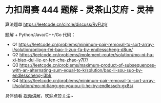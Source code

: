# 力扣周赛 444 题解 - 灵茶山艾府 - 灵神

算法题单 https://leetcode.cn/circle/discuss/RvFUtj/

题解 + Python/Java/C++/Go 代码：
- Q1 https://leetcode.cn/problems/minimum-pair-removal-to-sort-array-i/solution/onlogn-fei-bao-li-zuo-fa-by-endlesscheng-d8ue/
- Q2 https://leetcode.cn/problems/implement-router/solution/mo-ni-ha-xi-biao-dui-lie-er-fen-cha-zhao-y7l7/
- Q3 https://leetcode.cn/problems/maximum-product-of-subsequences-with-an-alternating-sum-equal-to-k/solution/bao-li-sou-suo-by-endlesscheng-j3bl/
- Q4 https://leetcode.cn/problems/minimum-pair-removal-to-sort-array-ii/solution/mo-ni-liang-ge-you-xu-ji-he-by-endlessch-gx8s/

具体请看 [视频讲解](https://www.bilibili.com/video/BV1ezRvYiE27/)，欢迎点赞关注~
